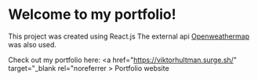 # Welcome to my portfolio!

This project was created using React.js
The external api <a href="https://openweathermap.org/" target="_blank" rel="noreferrer" >Openweathermap</a> was also used.

Check out my portfolio here: <a href="https://viktorhultman.surge.sh/" target="_blank rel="noreferrer > Portfolio website </a>
